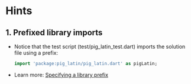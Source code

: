 # Hints

## 1. Prefixed library imports

- Notice that the test script (test/pig_latin_test.dart) imports the solution file using a prefix:

  ```dart
  import 'package:pig_latin/pig_latin.dart' as pigLatin;
  ```
- Learn more: [Specifying a library prefix
](https://dart.dev/guides/language/language-tour#specifying-a-library-prefix)

